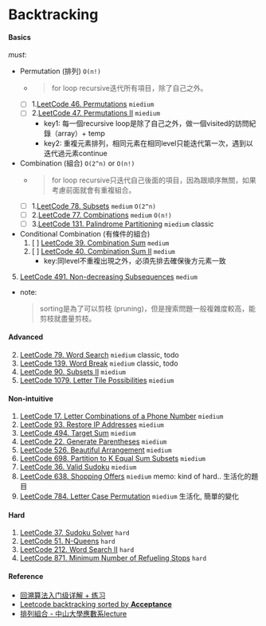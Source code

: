 # Backtracking
####    Basics
*must*:
- Permutation (排列) `O(n!)`
  - > for loop recursive迭代所有項目，除了自己之外。
  - [ ] 1.[LeetCode 46. Permutations](https://leetcode.com/problems/permutations/) ``miedium``
  - [ ] 2.[LeetCode 47.  Permutations II](https://leetcode.com/problems/permutations-ii/) ``miedium``
    - key1: 每一個recursive loop是除了自己之外，做一個visited的訪問紀錄（array）+ temp
    - key2: 重複元素排列，相同元素在相同level只能迭代第一次，遇到以迭代過元素continue
- Combination (組合) `O(2^n)` or `O(n!)`
  - > for loop recursive只迭代自己後面的項目，因為跟順序無關，如果考慮前面就會有重複組合。
  - [ ] 1.[LeetCode 78. Subsets](https://leetcode.com/problems/subsets/description/) ``medium`` `O(2^n)`
  - [ ] 2.[LeetCode 77. Combinations](https://leetcode.com/problems/combinations/) ``medium`` `O(n!)`
  - [ ] 3.[LeetCode 131.  Palindrome Partitioning](https://leetcode.com/problems/palindrome-partitioning/) ``miedium`` classic
- Conditional Combination (有條件的組合)
  1. [ ] [LeetCode 39. Combination Sum](https://leetcode.com/problems/combination-sum/description/) ``medium``
  2. [ ] [LeetCode 40. Combination Sum II](https://leetcode.com/problems/combination-sum-ii/) ``medium`` 
     - key:同level不重複出現之外，必須先排去確保後方元素一致
5. [LeetCode 491. Non-decreasing Subsequences](https://leetcode.com/problems/non-decreasing-subsequences/) ``medium``
- note:
  > sorting是為了可以剪枝 (pruning)，但是搜索問題一般複雜度較高，能剪枝就盡量剪枝。

#### Advanced
2. [LeetCode 79.  Word Search](https://leetcode.com/problems/word-search/) ``miedium`` classic, todo
2. [LeetCode 139.  Word Break](https://leetcode.com/problems/word-break/description/) ``miedium`` classic, todo
3. [LeetCode 90.  Subsets II](https://leetcode.com/problems/subsets-ii/) ``miedium``
5. [LeetCode 1079. Letter Tile Possibilities](https://leetcode.com/problems/letter-tile-possibilities/) ``miedium``

####    Non-intuitive
1. [LeetCode 17.  Letter Combinations of a Phone Number](https://leetcode.com/problems/letter-combinations-of-a-phone-number/description/) ``miedium``
2. [LeetCode 93.  Restore IP Addresses](https://leetcode.com/problems/restore-ip-addresses/) ``miedium``
3. [LeetCode 494.  Target Sum](https://leetcode.com/problems/target-sum/description/) ``miedium``
4. [LeetCode 22. Generate Parentheses](https://leetcode.com/problems/generate-parentheses/) ``miedium``
5. [LeetCode 526.  Beautiful Arrangement](https://leetcode.com/problems/beautiful-arrangement/) ``miedium``
6. [LeetCode 698.  Partition to K Equal Sum Subsets](https://leetcode.com/problems/partition-to-k-equal-sum-subsets/) ``miedium``
7. [LeetCode 36.  Valid Sudoku](https://leetcode.com/problems/valid-sudoku/) ``miedium``
8. [LeetCode 638.  Shopping Offers](https://leetcode.com/problems/shopping-offers/description/) ``miedium`` memo: kind of hard.. 生活化的題目
8. [LeetCode 784.  Letter Case Permutation](https://leetcode.com/problems/letter-case-permutation/description/) ``miedium`` 生活化, 簡單的變化

#### Hard
1. [LeetCode 37.  Sudoku Solver](https://leetcode.com/problems/sudoku-solver/) ``hard``
1. [LeetCode 51.  N-Queens](https://leetcode.com/problems/n-queens/) ``hard``
2. [LeetCode 212.  Word Search II](https://leetcode.com/problems/word-search-ii/) ``hard``
3. [LeetCode 871.  Minimum Number of Refueling Stops](https://leetcode.com/problems/minimum-number-of-refueling-stops/description/) ``hard``


####    Reference
- [回溯算法入门级详解 + 练习](https://leetcode.cn/problems/permutations/solution/hui-su-suan-fa-python-dai-ma-java-dai-ma-by-liweiw/)
- [Leetcode backtracking sorted by **Acceptance**](https://leetcode.com/tag/backtracking/)
- [排列組合 - 中山大學應數系lecture](http://www.math.nsysu.edu.tw/eprob/PerComb.htm)
